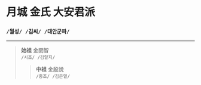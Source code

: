 # 月城 金氏 大安君派<br>
### `/월성/ /김씨/ /대안군파/`
***
> **始祖** 金閼智<br>`/시조/ /김알지/`
>> **中祖** 金殷說<br>`/중조/ /김은열/`
